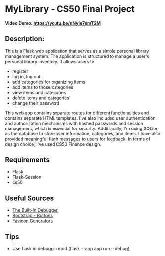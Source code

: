 # MyLibrary - CS50 Final Project
#### Video Demo:  <https://youtu.be/nNyIe7emT2M>

## Description:
This is a Flask web application that serves as a simple personal library management system. The application is structured to manage a user's personal library inventory.
It allows users to 
* register
* log in, log out
* add categories for organizing items
* add items to those categories 
* view items and categories 
* delete items and categories 
* change their password

This web app contains separate routes for different functionalities and contains separate HTML templates. I've also included user authentication and authorization mechanisms with hashed passwords and session management, which is essential for security. Additionally, I'm using SQLite as the database to store user information, categories, and items. I have also provided meaningful flash messages to users for feedback. In terms of design choice, I've used CS50 Finance design.



## Requirements 
* Flask
* Flask-Session
* cs50





## Useful Sources
* [The Built-In Debugger](https://flask.palletsprojects.com/en/2.3.x/debugging/)
* [Bootstrap - Buttons](https://getbootstrap.com/docs/4.0/components/buttons/)
* [Favicon Generators](https://favicon.io/)

## Tips
* Use flask in debuggin mod (flask --app app run --debug)


